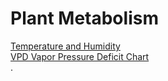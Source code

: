 # Plant Metabolism
[Temperature and Humidity](https://www.botanicare.com/hydro-101/temperature-and-humidity/) \
[VPD Vapor Pressure Deficit Chart](https://pulsegrow.com/blogs/learn/vpd) \
.
